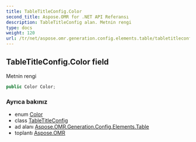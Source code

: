 ```yaml
---
title: TableTitleConfig.Color
second_title: Aspose.OMR for .NET API Referansı
description: TableTitleConfig alan. Metnin rengi
type: docs
weight: 120
url: /tr/net/aspose.omr.generation.config.elements.table/tabletitleconfig/color/
---
```

## TableTitleConfig.Color field

Metnin rengi

```csharp
public Color Color;
```

### Ayrıca bakınız

* enum [Color](../../../aspose.omr.generation/color/)
* class [TableTitleConfig](../)
* ad alanı [Aspose.OMR.Generation.Config.Elements.Table](../../tabletitleconfig/)
* toplantı [Aspose.OMR](../../../)


